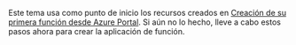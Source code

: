 Este tema usa como punto de inicio los recursos creados en [Creación de su primera función desde Azure Portal](../articles/azure-functions/functions-create-first-azure-function.md). Si aún no lo hecho, lleve a cabo estos pasos ahora para crear la aplicación de función.
